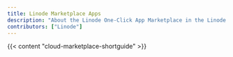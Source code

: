 ```yaml
---
title: Linode Marketplace Apps
description: "About the Linode One-Click App Marketplace in the Linode Cloud Manager."
contributors: ["Linode"]
---
```


{{< content "cloud-marketplace-shortguide" >}}
